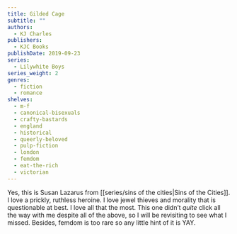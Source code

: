 ```yaml
---
title: Gilded Cage
subtitle: ""
authors:
  - KJ Charles
publishers:
  - KJC Books
publishDate: 2019-09-23
series:
  - Lilywhite Boys
series_weight: 2
genres:
  - fiction
  - romance
shelves:
  - m-f
  - canonical-bisexuals
  - crafty-bastards
  - england
  - historical
  - queerly-beloved
  - pulp-fiction
  - london
  - femdom
  - eat-the-rich
  - victorian
---
```

Yes, this is Susan Lazarus from [[series/sins of the cities|Sins of the Cities]]. I love a prickly, ruthless heroine. I love jewel thieves and morality that is questionable at best. I love all that the most. This one didn’t _quite_ click all the way with me despite all of the above, so I will be revisiting to see what I missed. Besides, femdom is too rare so any little hint of it is YAY.